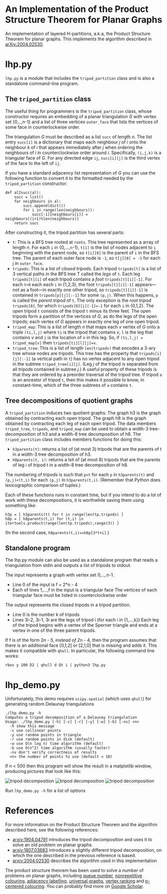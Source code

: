 # An Implementation of the Product Structure Theorem for Planar Graphs

An implementation of layered H-partitions, a.k.a, the Product Structure Theorem for planar graphs.  This implements the algorithm described in [arXiv:2004.02530](https://arxiv.org/abs/2004.02530).

# lhp.py

`lhp.py` is a module that includes the `tripod_partition` class and is also a standalone command-line program.

## The `tripod_partition` class

The useful thing for programmers is the `tripod_partition` class, whose constructor requires an embedding of a planar triangulation *G* with vertex set \{0,..,*n*-1\} and a list of three vertices `outer_face` that lists the vertices of some face in counterlockwise order.

The triangulation *G* must be described as a list `succ` of length *n*. The list entry `succ[i]` is a dictionary that maps each neighbour *j* of *i* onto the neighbour *k* of *i* that appears immediately after *j* when ordering the neighbours of *i* in counterclockwise order around *i*.  Specifically, `(i,j,k)` is a triangular face of *G*.  For any directed edge `ij`, `succ[i][j]` is the third vertex of the face to the left of `ij`.

If you have a standard adjacency list representation of *G* you can use the following function to convert it to the formatted needed by the `tripod_partition` constructor:

    def al2succ(al):
        succ = list()
        for neighbours in al:
            succ.append(dict())
            for i in range(len(neighbours)):
                succ[-1][neighbours[i]] = neighbours[(i+1)%len(neighbours)]
        return succ


After constructing it, the tripod partition has several parts:

- `t`: This is a BFS tree rooted at `roots`.  This tree represented as a array of length *n*. For each `i` in \{0,...,`n`-1\}, `t[i]` is the list of nodes adjacent to `i` beginning with the parent node, so `t[i][0]` is the parent of `i` in the BFS tree.  The parent of each outer face node is `-1`, so `t[j][0] = -1` for each j in `outer_face`.
- `tripods`: This is a list of *closed tripods*.  Each tripod `tripods[t]` is a list of 3 vertical paths in the BFS tree T called the *legs* of `t`.  Each leg `tripods[t][i]` of each tripod contains a *foot* `tripods[t][i][-1]`.  For each `t>0` each each `i` in \{1,2,3\}, the foot `tripods[t][i][-1]` appears&mdash;not as a foot&mdash;in exactly one other tripod, so  `tripods[t][i][-1]` is contained in `tripods[p][j][:-1]` for some `(p,j)`.  When this happens, `p` is called the *parent tripod* of `t`.  The only exception is the *root tripod* `tripods[0]`, for which `tripods[0][i][-1]=-1` for each `i` in \{0,1,2\}.  The *open* tripod `t` consists of the tripod `t` minus its three feet. The open tripods form a partition of the vertices of *G*, as do the legs of the open tripods; each vertex of *G* appears in exactly one leg of one open tripod.
- `tripod_map`: This is a list of length *n* that maps each *v* vertex of *G* onto a triple `(ti,l,j)` where `ti` is the tripod that contains *v*, `l` is the leg that contains *v* and `j` is the location of *v* in this leg.  So, if `(ti,l,j) = tripod_map[v]` then `tripods[ti][l][j]=v`.
- `tripod_tree`: This is a list of length `len(tripods)` that encodes a 3-ary tree whose nodes are tripods.  This tree has the property that `tripods[i][j][:-1]` (a vertical path in `t`) has no vertex adjacent to any open tripod in the subtree `tripod_tree[i][j]`.  (Leg *j* of the tripod is separated from all tripods contained in subtree *j*.)  A useful property of these tripods is that they are ordered by a preorder traversal of the tripod tree.  If tripod `a` is an ancestor of tripod `t`, then this makes it possible to know, in constant-time, which of the three subtrees of `a` contains `t`.

## Tree decompositions of quotient graphs

A `tripod_partition` induces two quotient graphs: The graph h3 is the graph obtained by contracting each open tripod. The graph h8 is the graph obtained by contracting each leg of each open tripod. The data members `tripod_tree`, `tripods`, and `tripod_map` can be used to obtain a width-3 tree-decomposition of h3 and a width-8 tree decomposition of h8. The `tripod_partition` class includes members functions for doing this:

- `h3parents(t)`: returns a list of (at most 3) tripods that are the parents of t in a width-3 tree decomposition of h3.
- `h8parents(t, i)`: returns a lsit of (at most 8) tripods that are the parents of leg i of tripod t in a width-8 tree decomposition of h8.

The numbering of tripods is such that `p<t` for each `p` in `h3parents(t)` and `(p,j)<(t,i)` for each `(p,j)` in `h3parents(t,i)`.  (Remember that Python does lexicographic comparison of tuples.) 

Each of these functions runs in constant time, but if you intend to do a lot of work with these decompositions, it is worthwhile saving them using something like:

    h3p = [ h3parents(t) for t in range(len(tp.tripods) ]
    h8p = [ h8parents(t,i) for (t,i) in itertools.product(range(len(tp.tripods),range(3)) ]

(In the second case, `h8parents(t,i)==h8p[3*t+i]`.)

## Standalone program

The lhp.py module can also be used as a standalone program that reads a triangulation from stdin and outputs a list of tripods to stdout.

The input represents a graph with vertex set 0,..,.n-1.
- Line 0 of the input is f = 2*n - 4
- Each of lines 1,...,f in the input is a triangular face
The vertices of each triangular face must be listed in counterclockwise order

The output represents the closed tripods in a tripod partition.
- Line 0 is the number k of tripods
- Lines 3i-2, 3i-1, 3i are the legs of tripod i (for each i in {1,...,k})
Each leg of the tripod begins with a vertex of the Sperner triangle and ends at a vertex in one of the three parent tripods.

If f is of the form 2*n - 5, instead of 2*n - 4, then the program assumes that there is an additional face [0,1,2] or [2,1,0] that is missing and adds it. This makes it compatible with `qhull`. In particular, the following command line works:

    rbox y 100 D2 | qhull d Qt i | python3 lhp.py

# lhp_demo.py

Unfortunately, this demo requires `scipy.spatial` (which uses `qhull`) for generating random Delaunay triangulations

    ./lhp_demo.py -h
    Computes a tripod decomposition of a Delaunay triangulation
    Usage: ./lhp_demo.py [-h] [-c] [-r] [-y] [-w] [-b] [-nv] <n>
      -h show this message
      -c use collinear points
      -y use random points in triangle
      -r use random points in disk (default)
      -w use O(n log n) time algorithm (default)
      -b use O(n^2) time algorithm (usually faster)
      -nv don't verify correctness of results
      <n> the number of points to use (default = 10)

If *n* &lt; 500 then this program will show the result in a matplotlib window, producing pictures that look like this:

![tripod decomposition](figs/figure.png "Tripod decomposition")
![tripod decomposition](figs/figure2.png "Tripod decomposition")
![tripod decomposition](figs/figure3.png "Tripod decomposition")

Run `lhp_demo.py -h` for a list of options

# References

For more information on the Product Structure Theorem and the algorithm described here, see the following references:

- [arxiv:1904.04791](https://arxiv.org/abs/1904.04791) introduces the tripod decomposition and uses it to solve an old problem on planar graphs.
- [arxiv:1807.03683](https://arxiv.org/abs/1807.03683) introduces a slightly different tripod decomposition, on which the one described in the previous reference  is based.
- [arxiv:2004.02530](https://arxiv.org/abs/2004.02530) describes the algorithm used in this implementation

The product structure theorem has been used to solve a number of problems on planar graphs, including [queue number](https://arxiv.org/abs/1904.04791), [nonrepetitive colouring](https://arxiv.org/abs/1904.05269), [adjacency labelling](https://arxiv.org/abs/2003.04280), [universal graphs](https://arxiv.org/abs/2010.05779), [vertex ranking](https://arxiv.org/abs/2007.06455) and [p-centered colouring](https://arxiv.org/abs/1907.04586).  You can probably find more on [Google Scholar](https://scholar.google.com/scholar?cites=16964377059594834981).


